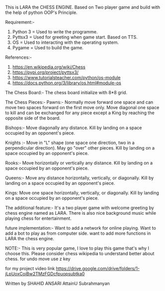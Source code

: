 This is LARA the CHESS ENGINE.
Based on Two player game and build with the help of python OOP's Principle.


Requirement:- 
1) Python 3  = Used to write the programme.
2) Pyttsx3   = Used for greeting when game start. Based on TTS.
3) OS        = Used to interacting with the operating system.
4) Pygame    = Used to build the game.    


References:-
1) https://en.wikipedia.org/wiki/Chess 
2) https://pypi.org/project/pyttsx3/
3) https://www.tutorialsteacher.com/python/os-module
4) https://docs.python.org/3/library/os.html#module-os


The Chess Board:- 
The chess board initialize with 8*8 grid.


The Chess Pieces:-
Pawns:-
Normally move forward one space and can move two spaces forward on the first move only.
Move diagonal one space to kill and can be exchanged for any piece except a King by reaching the opposite side of the board.


Bishops:-
Move diagonally any distance.
Kill by landing on a space occupied by an opponent's piece.


Knights :-
Move in "L" shape (one space one direction, two in a perpendicular direction).
May go "over" other pieces.
Kill by landing on a space occupied by an opponent's piece.


Rooks:-
Move horizontally or vertically any distance.
Kill by landing on a space occupied by an opponent's piece.


Queens:-
Move any distance horizontally, vertically, or diagonally.
Kill by landing on a space occupied by an opponent's piece.


Kings:
Move one space horizontally, vertically, or diagonally.
Kill by landing on a space occupied by an opponent's piece.


The additional feature:-
It's a two player game with welcome greeting by chess engine named as LARA.
There is also nice background music while playing chess for entertainment.


future implementation:-
Want to add a network for online playing.
Want to add a bot to play as from computer side.
want to add more functions in LARA the chess engine.


NOTE:-
This is very popular game, I love to play this game that's why I choose this.
Please consider chess wikipedia to understand better about chess.
for undo move use z key


for my project video link
https://drive.google.com/drive/folders/1-jLpUoxCoiBw2TMzFGDcfpuopsubtka0


Written by SHAHID ANSARI
AttainU Subrahmanyan